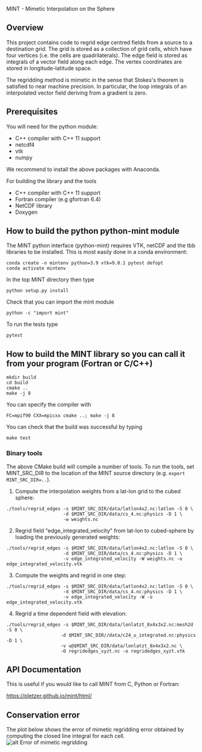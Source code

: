 MINT - Mimetic Interpolation on the Sphere

## Overview

This project contains code to regrid edge centred fields from a source to a destination grid. The grid is stored as a collection of 
grid cells, which have four vertices (i.e. the cells are quadrilaterals). The edge field is stored as integrals of a vector field 
along each edge. The vertex coordinates are stored in longitude-latitude space.

The regridding method is mimetic in the sense that Stokes's theorem is satisfied to near machine precision. In particular, the 
loop integrals of an interpolated vector field deriving from a gradient is zero. 

## Prerequisites

You will need for the python module:

 * C++ compiler with C++ 11 support
 * netcdf4
 * vtk
 * numpy

We recommend to install the above packages with Anaconda.

For building the library and the tools

 * C++ compiler with C++ 11 support
 * Fortran compiler (e.g gfortran 6.4)
 * NetCDF library
 * Doxygen


## How to build the python python-mint module

The MINT python interface (python-mint) requires VTK, netCDF and the tbb libraries to 
be installed. This is most easily done in a conda environment:
```
conda create -n mintenv python=3.9 vtk=9.0.1 pytest defopt
conda activate mintenv
```

In the top MINT directory then type
```
python setup.py install 
```

Check that you can import the mint module
```
python -c "import mint"
```

To run the tests type
```
pytest
```
 
## How to build the MINT library so you can call it from your program (Fortran or C/C++)

```
mkdir build
cd build
cmake ..
make -j 8
```

You can specify the compiler with
```
FC=mpif90 CXX=mpicxx cmake ..; make -j 8
```

You can check that the build was successful by typing
```
make test
```

### Binary tools

The above CMake build will compile a number of tools. To run the tools, set MINT_SRC_DIR to the location of the MINT source directory (e.g. `export MINT_SRC_DIR=..`).

 1. Compute the interpolation weights from a lat-lon grid to the cubed sphere:
 ```
 ./tools/regrid_edges -s $MINT_SRC_DIR/data/latlon4x2.nc:latlon -S 0 \
                      -d $MINT_SRC_DIR/data/cs_4.nc:physics -D 1 \
                      -w weights.nc
 ```

 2. Regrid field "edge_integrated_velocity" from lat-lon to cubed-sphere by loading the previously generated weights:
 ```
 ./tools/regrid_edges -s $MINT_SRC_DIR/data/latlon4x2.nc:latlon -S 0 \
                      -d $MINT_SRC_DIR/data/cs_4.nc:physics -D 1 \
                      -v edge_integrated_velocity -W weights.nc -o edge_integrated_velocity.vtk
 ```

 3. Compute the weights and regrid in one step:
 ```
 ./tools/regrid_edges -s $MINT_SRC_DIR/data/latlon4x2.nc:latlon -S 0 \
                      -d $MINT_SRC_DIR/data/cs_4.nc:physics -D 1 \
                      -v edge_integrated_velocity -W -o edge_integrated_velocity.vtk
 ```

 4. Regrid a time dependent field with elevation:
 ```
./tools/regrid_edges -s $MINT_SRC_DIR/data/lonlatzt_8x4x3x2.nc:mesh2d -S 0 \
                     -d $MINT_SRC_DIR//data/c24_u_integrated.nc:physics -D 1 \
                     -v u@$MINT_SRC_DIR/data/lonlatzt_8x4x3x2.nc \
                     -O regridedges_xyzt.nc -o regridedges_xyzt.vtk

 ```


## API Documentation

This is useful if you would like to call MINT from C, Python or Fortran:

https://pletzer.github.io/mint/html/


## Conservation error

The plot below shows the error of mimetic regridding error obtained by computing the 
closed line integral for each cell. 
![alt Error of mimetic regridding](https://raw.githubusercontent.com/pletzer/mint/master/figures/regrid_edgesError.png)


